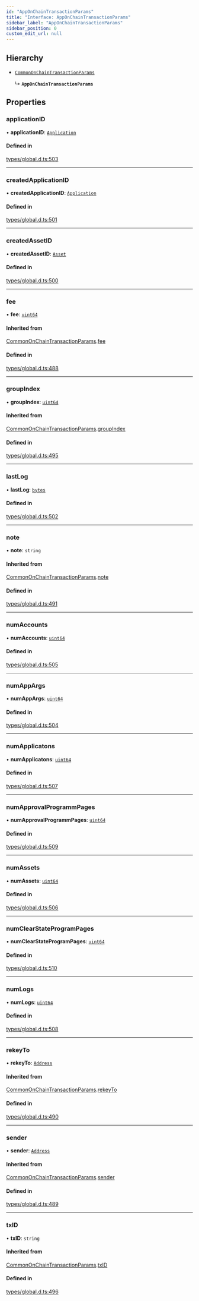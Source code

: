 ```yaml
---
id: "AppOnChainTransactionParams"
title: "Interface: AppOnChainTransactionParams"
sidebar_label: "AppOnChainTransactionParams"
sidebar_position: 0
custom_edit_url: null
---
```


## Hierarchy

- [`CommonOnChainTransactionParams`](CommonOnChainTransactionParams.md)

  ↳ **`AppOnChainTransactionParams`**

## Properties

### applicationID

• **applicationID**: [`Application`](../classes/Application.md)

#### Defined in

[types/global.d.ts:503](https://github.com/algorandfoundation/tealscript/blob/8efb050/types/global.d.ts#L503)

___

### createdApplicationID

• **createdApplicationID**: [`Application`](../classes/Application.md)

#### Defined in

[types/global.d.ts:501](https://github.com/algorandfoundation/tealscript/blob/8efb050/types/global.d.ts#L501)

___

### createdAssetID

• **createdAssetID**: [`Asset`](../classes/Asset.md)

#### Defined in

[types/global.d.ts:500](https://github.com/algorandfoundation/tealscript/blob/8efb050/types/global.d.ts#L500)

___

### fee

• **fee**: [`uint64`](../modules.md#uint64)

#### Inherited from

[CommonOnChainTransactionParams](CommonOnChainTransactionParams.md).[fee](CommonOnChainTransactionParams.md#fee)

#### Defined in

[types/global.d.ts:488](https://github.com/algorandfoundation/tealscript/blob/8efb050/types/global.d.ts#L488)

___

### groupIndex

• **groupIndex**: [`uint64`](../modules.md#uint64)

#### Inherited from

[CommonOnChainTransactionParams](CommonOnChainTransactionParams.md).[groupIndex](CommonOnChainTransactionParams.md#groupindex)

#### Defined in

[types/global.d.ts:495](https://github.com/algorandfoundation/tealscript/blob/8efb050/types/global.d.ts#L495)

___

### lastLog

• **lastLog**: [`bytes`](../modules.md#bytes)

#### Defined in

[types/global.d.ts:502](https://github.com/algorandfoundation/tealscript/blob/8efb050/types/global.d.ts#L502)

___

### note

• **note**: `string`

#### Inherited from

[CommonOnChainTransactionParams](CommonOnChainTransactionParams.md).[note](CommonOnChainTransactionParams.md#note)

#### Defined in

[types/global.d.ts:491](https://github.com/algorandfoundation/tealscript/blob/8efb050/types/global.d.ts#L491)

___

### numAccounts

• **numAccounts**: [`uint64`](../modules.md#uint64)

#### Defined in

[types/global.d.ts:505](https://github.com/algorandfoundation/tealscript/blob/8efb050/types/global.d.ts#L505)

___

### numAppArgs

• **numAppArgs**: [`uint64`](../modules.md#uint64)

#### Defined in

[types/global.d.ts:504](https://github.com/algorandfoundation/tealscript/blob/8efb050/types/global.d.ts#L504)

___

### numApplicatons

• **numApplicatons**: [`uint64`](../modules.md#uint64)

#### Defined in

[types/global.d.ts:507](https://github.com/algorandfoundation/tealscript/blob/8efb050/types/global.d.ts#L507)

___

### numApprovalProgrammPages

• **numApprovalProgrammPages**: [`uint64`](../modules.md#uint64)

#### Defined in

[types/global.d.ts:509](https://github.com/algorandfoundation/tealscript/blob/8efb050/types/global.d.ts#L509)

___

### numAssets

• **numAssets**: [`uint64`](../modules.md#uint64)

#### Defined in

[types/global.d.ts:506](https://github.com/algorandfoundation/tealscript/blob/8efb050/types/global.d.ts#L506)

___

### numClearStateProgramPages

• **numClearStateProgramPages**: [`uint64`](../modules.md#uint64)

#### Defined in

[types/global.d.ts:510](https://github.com/algorandfoundation/tealscript/blob/8efb050/types/global.d.ts#L510)

___

### numLogs

• **numLogs**: [`uint64`](../modules.md#uint64)

#### Defined in

[types/global.d.ts:508](https://github.com/algorandfoundation/tealscript/blob/8efb050/types/global.d.ts#L508)

___

### rekeyTo

• **rekeyTo**: [`Address`](../classes/Address.md)

#### Inherited from

[CommonOnChainTransactionParams](CommonOnChainTransactionParams.md).[rekeyTo](CommonOnChainTransactionParams.md#rekeyto)

#### Defined in

[types/global.d.ts:490](https://github.com/algorandfoundation/tealscript/blob/8efb050/types/global.d.ts#L490)

___

### sender

• **sender**: [`Address`](../classes/Address.md)

#### Inherited from

[CommonOnChainTransactionParams](CommonOnChainTransactionParams.md).[sender](CommonOnChainTransactionParams.md#sender)

#### Defined in

[types/global.d.ts:489](https://github.com/algorandfoundation/tealscript/blob/8efb050/types/global.d.ts#L489)

___

### txID

• **txID**: `string`

#### Inherited from

[CommonOnChainTransactionParams](CommonOnChainTransactionParams.md).[txID](CommonOnChainTransactionParams.md#txid)

#### Defined in

[types/global.d.ts:496](https://github.com/algorandfoundation/tealscript/blob/8efb050/types/global.d.ts#L496)

